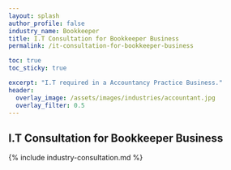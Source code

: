 ```yaml
---
layout: splash 
author_profile: false 
industry_name: Bookkeeper
title: I.T Consultation for Bookkeeper Business
permalink: /it-consultation-for-bookkeeper-business

toc: true
toc_sticky: true

excerpt: "I.T required in a Accountancy Practice Business."
header:
  overlay_image: /assets/images/industries/accountant.jpg
  overlay_filter: 0.5 
---
```


## I.T Consultation for Bookkeeper Business

{% include industry-consultation.md %}
